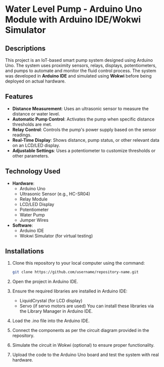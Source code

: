 # Water Level Pump - Arduino Uno Module with Arduino IDE/Wokwi Simulator

## Descriptions

This project is an IoT-based smart pump system designed using Arduino Uno.
The system uses proximity sensors, relays, displays, potentiometers, and pumps to automate and monitor the fluid control process.
The system was developed in **Arduino IDE** and simulated using **Wokwi** before being deployed on actual hardware.

## Features

- **Distance Measurement**: Uses an ultrasonic sensor to measure the distance or water level.
- **Automatic Pump Control**: Activates the pump when specific distance thresholds are met.
- **Relay Control**: Controls the pump's power supply based on the sensor readings.
- **Real-Time Display**: Shows distance, pump status, or other relevant data on an LCD/LED display.
- **Adjustable Settings**: Uses a potentiometer to customize thresholds or other parameters.

## Technology Used

- **Hardware**:
  - Arduino Uno
  - Ultrasonic Sensor (e.g., HC-SR04)
  - Relay Module
  - LCD/LED Display
  - Potentiometer
  - Water Pump
  - Jumper Wires
- **Software**:
  - Arduino IDE
  - Wokwi Simulator (for virtual testing)

## Installations

1. Clone this repository to your local computer using the command:

   ```bash
   git clone https://github.com/username/repository-name.git
   
2. Open the project in Arduino IDE.

3. Ensure the required libraries are installed in Arduino IDE:
   - LiquidCrystal (for LCD display)
   - Servo (if servo motors are used)
   You can install these libraries via the Library Manager in Arduino IDE.

4. Load the .ino file into the Arduino IDE.

5. Connect the components as per the circuit diagram provided in the repository.

6. Simulate the circuit in Wokwi (optional) to ensure proper functionality.

7. Upload the code to the Arduino Uno board and test the system with real hardware.
